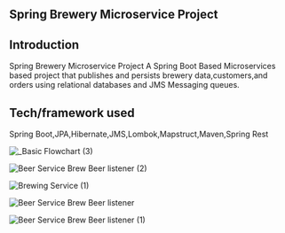 ## Spring Brewery Microservice Project

## Introduction
Spring Brewery Microservice Project A Spring Boot Based Microservices based project that publishes and persists brewery data,customers,and orders using relational databases and JMS Messaging queues.




## Tech/framework used

Spring Boot,JPA,Hibernate,JMS,Lombok,Mapstruct,Maven,Spring Rest

![_Basic Flowchart (3)](https://user-images.githubusercontent.com/37083547/74037333-0d8fd300-498c-11ea-9b74-43a382d74a98.jpeg)





![Beer Service Brew Beer listener (2)](https://user-images.githubusercontent.com/37083547/73286008-e899a400-41c4-11ea-8419-d3846d5de889.jpeg)



![Brewing Service (1)](https://user-images.githubusercontent.com/37083547/73275446-1aa30a00-41b5-11ea-8961-00b2cd87c8ba.jpeg)


![Beer Service Brew Beer listener](https://user-images.githubusercontent.com/37083547/73275170-baac6380-41b4-11ea-9f90-a8ef2d89a436.jpeg)


![Beer Service Brew Beer listener (1)](https://user-images.githubusercontent.com/37083547/73275834-b6347a80-41b5-11ea-8f36-0638a691506d.jpeg)

